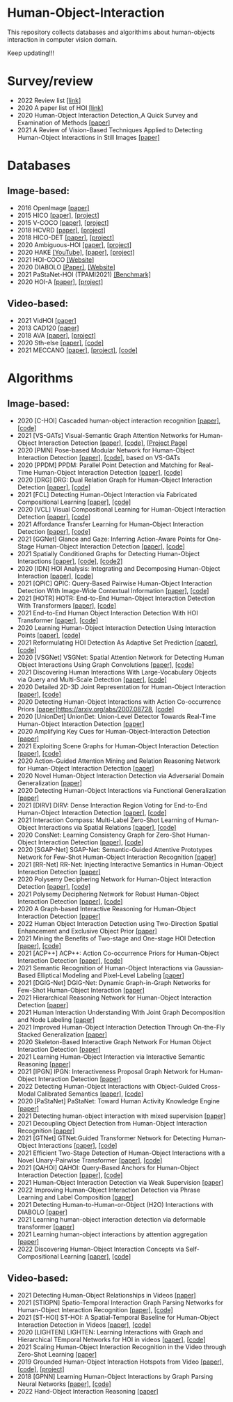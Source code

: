 # Human-Object-Interaction
This repository collects databases and algorithims about human-objects interaction in computer vision domain.

Keep updating!!!


# Survey/review

* 2022	Review list [[link]](https://github.com/DirtyHarryLYL/HOI-Learning-List)
* 2020	A paper list of HOI [[link]](https://github.com/chinancheng/awesome-human-object-interaction)
* 2020	Human-Object Interaction Detection_A Quick Survey and Examination of Methods	[[paper]](https://dl.acm.org/doi/abs/10.1145/3422852.3423481)
* 2021	A Review of Vision-Based Techniques Applied to Detecting Human-Object Interactions in Still Images	[[paper]](http://jcse.kiise.org/files/V15N1-02.pdf)

# Databases
## Image-based:
* 2016	OpenImage [[paper]](https://arxiv.org/abs/1602.07332)
* 2015	HICO	[[paper]](http://www-personal.umich.edu/~ywchao/publications/chao_iccv2015.pdf), [[project]](http://www-personal.umich.edu/~ywchao/hico/)
* 2015	V-COCO	[[paper]](https://arxiv.org/pdf/1505.04474.pdf),	[[project]](https://github.com/s-gupta/v-coco)
* 2018	HCVRD	[[paper]](https://www.semanticscholar.org/paper/HCVRD%3A-A-Benchmark-for-Large-Scale-Human-Centered-Zhuang-Wu/c94f1aaf62f87d97dd579cb6451cb9149fb4967d?p2df),	[[project]](https://bitbucket.org/jingruixiaozhuang/hcvrd-a-benchmark-for-large-scale-human-centered-visual/src/master/)
* 2018	HICO-DET	[[paper]](http://www-personal.umich.edu/~ywchao/publications/chao_wacv2018.pdf),	[[project]](http://www-personal.umich.edu/~ywchao/hico/)
* 2020	Ambiguous-HOI	[[paper]](https://arxiv.org/pdf/2004.08154.pdf),	[[project]](https://github.com/DirtyHarryLYL/DJ-RN)
* 2020	HAKE  [[YouTube]](http://hake-mvig.cn/home/), [[paper]](https://arxiv.org/abs/2004.00945), [[project]](http://hake-mvig.cn/home/)
* 2021	HOI-COCO [[Website]](https://github.com/zhihou7/HOI-CL)
* 2020	DIABOLO [[Paper]](https://arxiv.org/pdf/2201.02396.pdf), [[Website]](https://kalisteo.cea.fr/)
* 2021	PaStaNet-HOI (TPAMI2021) [[Benchmark]](https://github.com/DirtyHarryLYL/Transferable-Interactiveness-Network/tree/master/PaStaNet-HOI_Benckmark)	
* 2020	HOI-A	[[paper]](https://arxiv.org/abs/1912.12898),	[[project]](https://arxiv.org/abs/1912.12898)

## Video-based:
* 2021	VidHOI	[[paper]](https://arxiv.org/abs/2105.11731)
* 2013	CAD120	[[paper]](https://arxiv.org/abs/1210.1207)	
* 2018	AVA 	[[paper]](https://arxiv.org/abs/1705.08421),	[[project]](http://research.google.com/ava/)
* 2020	Sth-else	[[paper]](https://arxiv.org/abs/1912.09930),	[[code]](https://github.com/joaanna/something_else)
* 2021	MECCANO	[[paper]](https://openaccess.thecvf.com/content/WACV2021/html/Ragusa_The_MECCANO_Dataset_Understanding_Human-Object_Interactions_From_Egocentric_Videos_in_WACV_2021_paper.html),	[[project]](https://iplab.dmi.unict.it/MECCANO/),	[[code]](https://github.com/fpv-iplab/MECCANO)


# Algorithms
## Image-based:
* 2020	[C-HOI]	Cascaded human-object interaction recognition	[[paper]](https://openaccess.thecvf.com/content_CVPR_2020/html/Zhou_Cascaded_Human-Object_Interaction_Recognition_CVPR_2020_paper.html),	[[code]](https://github.com/tfzhou/C-HOI)	
* 2021	[VS-GATs]	Visual-Semantic Graph Attention Networks for Human-Object Interaction Detection	[[paper]](https://arxiv.org/abs/2001.02302),	[[code]](https://github.com/birlrobotics/vs-gats),	[[Project Page]](http://www.juanrojas.net/vspgmn/)
* 2020	[PMN]	Pose-based Modular Network for Human-Object Interaction Detection	[[paper]](https://arxiv.org/abs/2008.02042),	[[code]](https://github.com/birlrobotics/PMN),	based on VS-GATs
* 2020	[PPDM]	PPDM: Parallel Point Detection and Matching for Real-Time Human-Object Interaction Detection	[[paper]](https://openaccess.thecvf.com/content_CVPR_2020/html/Liao_PPDM_Parallel_Point_Detection_and_Matching_for_Real-Time_Human-Object_Interaction_CVPR_2020_paper.html),	[[code]](https://github.com/YueLiao/PPDM)	
* 2020	[DRG]	DRG: Dual Relation Graph for Human-Object Interaction Detection	[[paper]](https://arxiv.org/abs/2008.11714),	[[code]](https://github.com/vt-vl-lab/DRG)	
* 2021	[FCL]	Detecting Human-Object Interaction via Fabricated Compositional Learning	[[paper]](https://openaccess.thecvf.com/content/CVPR2021/html/Hou_Detecting_Human-Object_Interaction_via_Fabricated_Compositional_Learning_CVPR_2021_paper.html),	[[code]](https://github.com/zhihou7/HOI-CL)	
* 2020	[VCL]	Visual Compositional Learning for Human-Object Interaction Detection	[[paper]](https://arxiv.org/abs/2007.12407),	[[code]](https://github.com/zhihou7/VCL)	
* 2021	Affordance Transfer Learning for Human-Object Interaction Detection	[[paper]](https://arxiv.org/abs/2104.02867),	[[code]](https://github.com/zhihou7/HOI-CL)	
* 2021	[GGNet]	Glance and Gaze: Inferring Action-Aware Points for One-Stage Human-Object Interaction Detection	[[paper]](https://openaccess.thecvf.com/content/CVPR2021/html/Zhong_Glance_and_Gaze_Inferring_Action-Aware_Points_for_One-Stage_Human-Object_Interaction_CVPR_2021_paper.html),	[[code]](https://github.com/SherlockHolmes221/GGNet)	
* 2021	Spatially Conditioned Graphs for Detecting Human-Object Interactions	[[paper]](https://openaccess.thecvf.com/content/ICCV2021/html/Zhang_Spatially_Conditioned_Graphs_for_Detecting_Human-Object_Interactions_ICCV_2021_paper.html),	[[code]](https://github.com/fredzzhang/spatially-conditioned-graphs),	[[code2]](https://github.com/fredzzhang/hicodet)
* 2020	[IDN]	HOI Analysis: Integrating and Decomposing Human-Object Interaction	[[paper]](https://proceedings.neurips.cc/paper/2020/hash/3493894fa4ea036cfc6433c3e2ee63b0-Abstract.html),	[[code]](https://github.com/DirtyHarryLYL/HAKE-Action-Torch/tree/IDN-(Integrating-Decomposing-Network))	
* 2021	[QPIC]	QPIC: Query-Based Pairwise Human-Object Interaction Detection With Image-Wide Contextual Information	[[paper]](https://openaccess.thecvf.com/content/CVPR2021/html/Tamura_QPIC_Query-Based_Pairwise_Human-Object_Interaction_Detection_With_Image-Wide_Contextual_Information_CVPR_2021_paper.html), [[code]](https://github.com/hitachi-rd-cv/qpic)	
* 2021	[HOTR]	HOTR: End-to-End Human-Object Interaction Detection With Transformers	[[paper]](https://openaccess.thecvf.com/content/CVPR2021/html/Kim_HOTR_End-to-End_Human-Object_Interaction_Detection_With_Transformers_CVPR_2021_paper.html),	[[code]](https://github.com/kakaobrain/HOTR)	
* 2021	End-to-End Human Object Interaction Detection With HOI Transformer	[[paper]](https://openaccess.thecvf.com/content/CVPR2021/papers/Zou_End-to-End_Human_Object_Interaction_Detection_With_HOI_Transformer_CVPR_2021_paper.pdf),	[[code]](https://github.com/bbepoch/HoiTransformer)	
* 2020	Learning Human-Object Interaction Detection Using Interaction Points	[[paper]](https://openaccess.thecvf.com/content_CVPR_2020/html/Wang_Learning_Human-Object_Interaction_Detection_Using_Interaction_Points_CVPR_2020_paper.html),	[[code]](https://github.com/vaesl/IP-Net)	
* 2021	Reformulating HOI Detection As Adaptive Set Prediction	[[paper]](https://openaccess.thecvf.com/content/CVPR2021/html/Chen_Reformulating_HOI_Detection_As_Adaptive_Set_Prediction_CVPR_2021_paper.html),[[code]](https://github.com/yoyomimi/AS-Net)	
* 2020	[VSGNet]	VSGNet: Spatial Attention Network for Detecting Human Object Interactions Using Graph Convolutions	[[paper]](https://openaccess.thecvf.com/content_CVPR_2020/html/Ulutan_VSGNet_Spatial_Attention_Network_for_Detecting_Human_Object_Interactions_Using_CVPR_2020_paper.html),	[[code]](https://github.com/ASMIftekhar/VSGNet)	
* 2021	Discovering Human Interactions With Large-Vocabulary Objects via Query and Multi-Scale Detection	[[paper]](https://openaccess.thecvf.com/content/ICCV2021/html/Wang_Discovering_Human_Interactions_With_Large-Vocabulary_Objects_via_Query_and_Multi-Scale_ICCV_2021_paper.html),	[[code]](https://github.com/scwangdyd/%20large_vocabulary_hoi_detection)	
* 2020	Detailed 2D-3D Joint Representation for Human-Object Interaction	[[paper]](https://openaccess.thecvf.com/content_CVPR_2020/html/Li_Detailed_2D-3D_Joint_Representation_for_Human-Object_Interaction_CVPR_2020_paper.html),	[[code]](https://github.com/DirtyHarryLYL/DJ-RN)	
* 2020	Detecting Human-Object Interactions with Action Co-occurrence Priors	[[paper]]()https://arxiv.org/abs/2007.08728,	[[code]](https://github.com/Dong-JinKim/ActionCooccurrencePriors/)	
* 2020	[UnionDet]	UnionDet: Union-Level Detector Towards Real-Time Human-Object Interaction Detection	[[paper]](https://www.ecva.net/papers/eccv_2020/papers_ECCV/papers/123600494.pdf)	
* 2020	Amplifying Key Cues for Human-Object-Interaction Detection	[[paper]](https://www.ecva.net/papers/eccv_2020/papers_ECCV/papers/123590239.pdf)	
* 2021	Exploiting Scene Graphs for Human-Object Interaction Detection	[[paper]](https://openaccess.thecvf.com/content/ICCV2021/html/He_Exploiting_Scene_Graphs_for_Human-Object_Interaction_Detection_ICCV_2021_paper.html),	[[code]](https://github.com/ht014/sg2hoi)	
* 2020	Action-Guided Attention Mining and Relation Reasoning Network for Human-Object Interaction Detection	[[paper]](https://www.ijcai.org/Proceedings/2020/0154.pdf)
* 2020	Novel Human-Object Interaction Detection via Adversarial Domain Generalization	[[paper]](https://arxiv.org/abs/2005.11406)	
* 2020	Detecting Human-Object Interactions via Functional Generalization	[[paper]](https://ojs.aaai.org/index.php/AAAI/article/view/6616)	
* 2021	[DIRV]	DIRV: Dense Interaction Region Voting for End-to-End Human-Object Interaction Detection	[[paper]](https://arxiv.org/abs/2010.01005),	[[code]](https://github.com/MVIG-SJTU/DIRV)
* 2021	Interaction Compass: Multi-Label Zero-Shot Learning of Human-Object Interactions via Spatial Relations	[[paper]](https://openaccess.thecvf.com/content/ICCV2021/html/Huynh_Interaction_Compass_Multi-Label_Zero-Shot_Learning_of_Human-Object_Interactions_via_Spatial_ICCV_2021_paper.html),	[[code]](https://github.com/hbdat/iccv21_relational_direction)	
* 2020	ConsNet: Learning Consistency Graph for Zero-Shot Human-Object Interaction Detection	[[paper]](https://arxiv.org/abs/2008.06254),	[[code]](https://github.com/yeliudev/ConsNet)	
* 2020	[SGAP-Net]	SGAP-Net: Semantic-Guided Attentive Prototypes Network for Few-Shot Human-Object Interaction Recognition	[[paper]](https://ojs.aaai.org/index.php/AAAI/article/view/6764)	
* 2021	[RR-Net]	RR-Net: Injecting Interactive Semantics in Human-Object Interaction Detection	[[paper]](https://arxiv.org/abs/2104.15015)	
* 2020	Polysemy Deciphering Network for Human-Object Interaction Detection	[[paper]](http://www.ecva.net/papers/eccv_2020/papers_ECCV/papers/123650069.pdf), [[code]](https://github.com/MuchHair/PD-Net)	
* 2021	Polysemy Deciphering Network for Robust Human-Object Interaction Detection	[[paper]](https://arxiv.org/pdf/2008.02918.pdf),	[[code]](https://github.com/MuchHair/PD-Net)	
* 2020	A Graph-based Interactive Reasoning for Human-Object Interaction Detection	[[paper]](https://arxiv.org/abs/2007.06925)	
* 2022	Human Object Interaction Detection using Two-Direction Spatial Enhancement and Exclusive Object Prior	[[paper]](https://arxiv.org/abs/2105.03089#:~:text=7%20May%202021%5D-,Human%20Object%20Interaction%20Detection%20using%20Two%2DDirection,Enhancement%20and%20Exclusive%20Object%20Prior&text=At%20inference%2C%20we%20propose%20a,by%20more%20than%20one%20human.)		
* 2021	Mining the Benefits of Two-stage and One-stage HOI Detection	[[paper]](https://proceedings.neurips.cc/paper/2021/hash/8f1d43620bc6bb580df6e80b0dc05c48-Abstract.html),	[[code]](https://github.com/YueLiao/CDN)	
* 2021	[ACP++]	ACP++: Action Co-occurrence Priors for Human-Object Interaction Detection	[[paper]](https://arxiv.org/abs/2109.04047),	[[code]](https://github.com/Dong-JinKim/ActionCooccurrencePriors)	
* 2021	Semantic Recognition of Human-Object Interactions via Gaussian-Based Elliptical Modeling and Pixel-Level Labeling	[[paper]](https://ieeexplore.ieee.org/abstract/document/9502603)		
* 2021	[DGIG-Net]	DGIG-Net: Dynamic Graph-in-Graph Networks for Few-Shot Human-Object Interaction	[[paper]](https://ieeexplore.ieee.org/abstract/document/9352497)	
* 2021	Hierarchical Reasoning Network for Human-Object Interaction Detection	[[paper]](https://ieeexplore.ieee.org/abstract/document/9552553?casa_token=fXq0PaQArUgAAAAA:TPTtVOCPmjVA3MUdR4fkwvkkRRVf3AqC6WN_FvqQinElFwOlFYDfQWkNg9tsl22TMSDSLhmzSg)	
* 2021	Human Interaction Understanding With Joint Graph Decomposition and Node Labeling [[paper]](https://ieeexplore.ieee.org/abstract/document/9474951)		
* 2021	Improved Human-Object Interaction Detection Through On-the-Fly Stacked Generalization	[[paper]](https://ieeexplore.ieee.org/abstract/document/9360596)	
* 2020	Skeleton-Based Interactive Graph Network For Human Object Interaction Detection	[[paper]](https://ieeexplore.ieee.org/abstract/document/9102755)	
* 2021	Learning Human-Object Interaction via Interactive Semantic Reasoning	[[paper]](https://ieeexplore.ieee.org/abstract/document/9609962)		
* 2021	[IPGN]	IPGN: Interactiveness Proposal Graph Network for Human-Object Interaction Detection	[[paper]](https://ieeexplore.ieee.org/abstract/document/9489275)		
* 2022	Detecting Human-Object Interactions with Object-Guided Cross-Modal Calibrated Semantics	[[paper]](https://arxiv.org/abs/2202.00259),	[[code]](https://github.com/jacobyuan7/ocn-hoi-benchmark)
* 2020	[PaStaNet]	PaStaNet: Toward Human Activity Knowledge Engine	[[paper]](https://arxiv.org/abs/2004.00945)		
* 2021	Detecting human-object interaction with mixed supervision	[[paper]](https://openaccess.thecvf.com/content/WACV2021/html/Kumaraswamy_Detecting_Human-Object_Interaction_With_Mixed_Supervision_WACV_2021_paper.html)	
* 2021	Decoupling Object Detection from Human-Object Interaction Recognition	[[paper]](https://arxiv.org/abs/2112.06392)		
* 2021	[GTNet]	GTNet:Guided Transformer Network for Detecting Human-Object Interactions	[[paper]](https://arxiv.org/abs/2108.00596),	[[code]](https://github.com/UCSB-VRL/GTNet)	
* 2021	Efficient Two-Stage Detection of Human-Object Interactions with a Novel Unary-Pairwise Transformer	[[paper]](https://arxiv.org/abs/2112.01838),	[[code]](https://github.com/fredzzhang/upt)
* 2021	[QAHOI]	QAHOI: Query-Based Anchors for Human-Object Interaction Detection	[[paper]](https://arxiv.org/abs/2112.08647),	[[code]](https://github.com/cjw2021/QAHOI)	
* 2021	Human-Object Interaction Detection via Weak Supervision	[[paper]](https://arxiv.org/abs/2112.00492)		
* 2022	Improving Human-Object Interaction Detection via Phrase Learning and Label Composition	[[paper]](https://arxiv.org/abs/2112.07383)		
* 2021	Detecting Human-to-Human-or-Object (H2O) Interactions with DIABOLO [[paper]](https://arxiv.org/pdf/2201.02396.pdf)		
* 2021	Learning human-object interaction detection via deformable transformer [[paper]](https://www.spiedigitallibrary.org/conference-proceedings-of-spie/12076/1207602/Learning-human-object-interaction-detection-via-deformable-transformer/10.1117/12.2606873.short?SSO=1)			
* 2021	Learning human-object interactions by attention aggregation	[[paper]](https://www.spiedigitallibrary.org/conference-proceedings-of-spie/11913/119130H/Learning-human-object-interactions-by-attention-aggregation/10.1117/12.2604708.short)
* 2022	Discovering Human-Object Interaction Concepts via Self-Compositional Learning	[[paper]](https://arxiv.org/abs/2203.14272),	[[code]](https://github.com/zhihou7/HOI-CL)	
					
## Video-based:
* 2021	Detecting Human-Object Relationships in Videos	[[paper]](https://openaccess.thecvf.com/content/ICCV2021/html/Ji_Detecting_Human-Object_Relationships_in_Videos_ICCV_2021_paper.html)	
* 2021	[STIGPN]	Spatio-Temporal Interaction Graph Parsing Networks for Human-Object Interaction Recognition	[[paper]](https://arxiv.org/abs/2108.08633),	[[code]](https://github.com/NingWang2049/STIGPN)	
* 2021	[ST-HOI]	ST-HOI: A Spatial-Temporal Baseline for Human-Object Interaction Detection in Videos	[[paper]](https://arxiv.org/abs/2105.11731),	[[code]](https://github.com/coldmanck/VidHOI)	
* 2020	[LIGHTEN]	LIGHTEN: Learning Interactions with Graph and Hierarchical TEmporal Networks for HOI in videos	[[paper]](https://dl.acm.org/doi/pdf/10.1145/3394171.3413778),	[[code]](https://github.com/praneeth11009/LIGHTEN-Learning-Interactions-with-Graphs-and-Hierarchical-TEmporal-Networks-for-HOI)
* 2021	Scaling Human-Object Interaction Recognition in the Video through Zero-Shot Learning	[[paper]](https://downloads.hindawi.com/journals/cin/2021/9922697.pdf)	
* 2019	Grounded Human-Object Interaction Hotspots from Video	[[paper]](https://arxiv.org/abs/1812.04558),	[[code]](https://github.com/Tushar-N/interaction-hotspots),	[[project]](https://vision.cs.utexas.edu/projects/interaction-hotspots/)
* 2018	[GPNN]	Learning Human-Object Interactions by Graph Parsing Neural Networks	[[paper]](http://web.cs.ucla.edu/~syqi/publications/eccv2018gpnn/eccv2018gpnn.pdf),	[[code]](https://github.com/SiyuanQi/gpnn)	
* 2022	Hand-Object Interaction Reasoning	[[paper]](https://arxiv.org/abs/2201.04906)	
					
